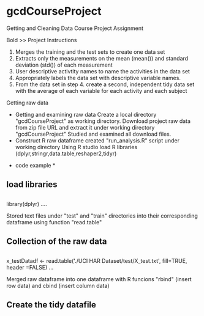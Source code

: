 # gcdCourseProject
Getting and Cleaning Data Course Project Assignment

Bold >> Project Instructions
1) Merges the training and the test sets to create one data set
2) Extracts only the measurements on the mean (mean()) and standard deviation (std()) of each measurement
3) User descriptive activtity names to name the activities in the data set
4) Appropriately labels the data set with descriptive variable names.
5) From the data set in step 4. create a second, independent tidy data set with the average of each variable for each activity and each subject

Getting raw data
- Getting and examining raw data
Create a local directory "gcdCourseProject" as working directory.
Download project raw data from zip file URL and extract it under working directory "gcdCourseProject"
Studied and examined all download files.
- Construct R raw dataframe
created "run_analysis.R" script under working directory Using R studio
load R libraries (dplyr,stringr,data.table,reshaper2,tidyr)

* code example *
##
## load libraries
##
library(dplyr)
....

Stored text files under "test" and "train" directories into their corresponding dataframe using function "read.table"
##
## Collection of the raw data
##
x_testDatadf <- read.table('./UCI HAR Dataset/test/X_test.txt', fill=TRUE, header =FALSE)
...

Merged raw dataframe into one dataframe with R funcions "rbind" (insert row data) and cbind (insert column data)
##
## Create the tidy datafile
##





